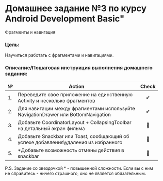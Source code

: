 # Домашнее задание №3 по курсу Android Development Basic" 

Фрагменты и навигация

### Цель:
Научиться работать с фрагментами и навигациями.

### Описание/Пошаговая инструкция выполнения домашнего задания:
| № | Action | Check
| :-: | ------ | :-----: |
|1. |Переведите свое приложение на единственную Activity и несколько фрагментов|✔|
|2. |Для навигации между фрагментами используйте NavigationDrawer или BottomNavigation|✔|
|3. |Добавьте CoordinatorLayout + CollapsingToolbar на детальный экран фильма|🤢|
|4. |Добавьте Snackbar или Toast, сообщающий об успехе добавления\удаления из избранного|🤢|
|5. |*Добавьте возможность отмены действия в snackbar|🤢|

P.S. Задание со звездочкой * - повышенной сложности. Если вы с ним не справитесь - ничего страшного, оно не является обязательным.
